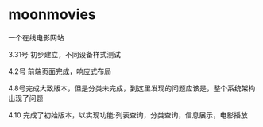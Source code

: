 # moonmovies
一个在线电影网站

3.31号 初步建立，不同设备样式测试

4.2号 前端页面完成，响应式布局

4.8号完成大致版本，但是分类未完成，到这里发现的问题应该是，整个系统架构出现了问题

4.10 完成了初始版本，以实现功能:列表查询，分类查询，信息展示，电影播放
